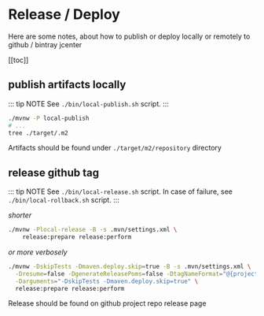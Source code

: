 # Release / Deploy
Here are some notes, about how to publish or deploy locally or remotely to github / bintray jcenter 

[[toc]]

## publish artifacts locally

::: tip NOTE
See `./bin/local-publish.sh` script.
:::

```bash
./mvnw -P local-publish
# ...
tree ./target/.m2
```

Artifacts should be found under `./target/m2/repository` directory

## release github tag

::: tip NOTE
See `./bin/local-release.sh` script.
In case of failure, see `./bin/local-rollback.sh` script. 
:::

_shorter_

```bash
./mvnw -Plocal-release -B -s .mvn/settings.xml \
    release:prepare release:perform
```

_or more verbosely_

```bash
./mvnw -DskipTests -Dmaven.deploy.skip=true -B -s .mvn/settings.xml \
  -Dresume=false -DgenerateReleasePoms=false -DtagNameFormat="@{project.version}" \
  -Darguments="-DskipTests -Dmaven.deploy.skip=true" \
  release:prepare release:perform
```

Release should be found on github project repo release page
